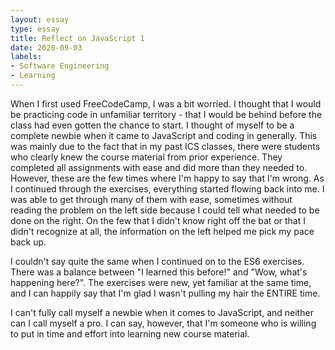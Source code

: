```yaml
---
layout: essay
type: essay
title: Reflect on JavaScript 1
date: 2020-09-03
labels:
- Software Engineering
- Learning
---
```


When I first used FreeCodeCamp, I was a bit worried. I thought that I would be practicing code in unfamiliar territory - that I would be behind before the class had even gotten the chance to start. I thought of myself to be a complete newbie when it came to JavaScript and coding in generally. This was mainly due to the fact that in my past ICS classes, there were students who clearly knew the course material from prior experience. They completed all assignments with ease and did more than they needed to. However, these are the few times where I'm happy to say that I'm wrong. As I continued through the exercises, everything started flowing back into me. I was able to get through many of them with ease, sometimes without reading the problem on the left side because I could tell what needed to be done on the right. On the few that I didn't know right off the bat or that I didn't recognize at all, the information on the left helped me pick my pace back up.

I couldn't say quite the same when I continued on to the ES6 exercises. There was a balance between "I learned this before!" and "Wow, what's happening here?". The exercises were new, yet familiar at the same time, and I can happily say that I'm glad I wasn't pulling my hair the ENTIRE time.

I can't fully call myself a newbie when it comes to JavaScript, and neither can I call myself a pro. I can say, however, that I'm someone who is willing to put in time and effort into learning new course material.

